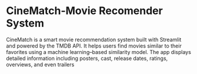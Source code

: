 # CineMatch-Movie Recomender System
CineMatch is a smart movie recommendation system built with Streamlit and powered by the TMDB API. It helps users find movies similar to their favorites using a machine learning–based similarity model. The app displays detailed information including posters, cast, release dates, ratings, overviews, and even trailers
